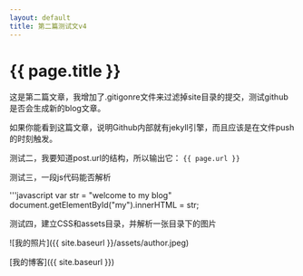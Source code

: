 ```yaml
---
layout: default
title: 第二篇测试文v4
---
```


{{ page.title }}
================

这是第二篇文章，我增加了.gitigonre文件来过滤掉site目录的提交，测试github是否会生成新的blog文章。

如果你能看到这篇文章，说明Github内部就有jekyll引擎，而且应该是在文件push的时刻触发。

测试二，我要知道post.url的结构，所以输出它： `{{ page.url }}`

测试三，一段js代码能否解析

'''javascript
var str = "welcome to my blog"
document.getElementById("my").innerHTML = str;


测试四，建立CSS和assets目录，并解析一张目录下的图片

![我的照片]({{ site.baseurl }}/assets/author.jpeg)

[我的博客]({{ site.baseurl }})